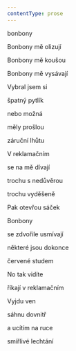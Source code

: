 ```yaml
---
contentType: prose
---
```


<section>

bonbony

Bonbony mě olizují

Bonbony mě koušou

Bonbony mě vysávají

Vybral jsem si

špatný pytlík

nebo možná

měly prošlou

záruční lhůtu

V reklamačním

se na mě dívají

trochu s nedůvěrou

trochu vyděšeně

Pak otevřou sáček

Bonbony

se zdvořile usmívají

některé jsou dokonce

červené studem

No tak vidíte

říkají v reklamačním

Vyjdu ven

sáhnu dovnitř

a ucítím na ruce

smířlivé lechtání

</section>
